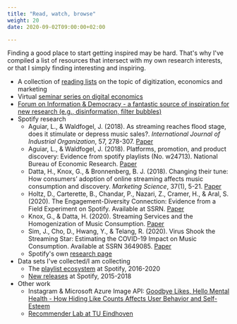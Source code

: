 ```yaml
---
title: "Read, watch, browse"
weight: 20
date: 2020-09-02T09:00:00+02:00

---
```


Finding a good place to start getting inspired may be hard. That's why I've compiled a list of resources that intersect with my own research interests, or that I simply finding interesting and inspiring.


- A collection of [reading lists](https://paper.dropbox.com/doc/Digitization-Course-Syllabi--AwXVjOxTO8Zddm2n3MWo4rdpAg-OLLDNQ8nw7j6PsUahRlVz) on the topic of digitization, economics and marketing
- Virtual [seminar series on digital economics](https://www.digitalecon.org/seminar)
- [Forum on Information & Democracy - a fantastic source of inspiration for new research (e.g., disinformation, filter bubbles)](https://informationdemocracy.org/wp-content/uploads/2020/11/ForumID_Report-on-infodemics_101120.pdf)
- Spotify research
  - Aguiar, L., & Waldfogel, J. (2018). As streaming reaches flood stage, does it stimulate or depress music sales?. *International Journal of Industrial Organization*, 57, 278-307. [Paper](https://doi.org/10.1016/j.ijindorg.2017.06.004)
  - Aguiar, L., & Waldfogel, J. (2018). Platforms, promotion, and product discovery: Evidence from spotify playlists (No. w24713). National Bureau of Economic Research. [Paper](https://www.nber.org/papers/w24713.pdf)  
  - Datta, H., Knox, G., & Bronnenberg, B. J. (2018). Changing their tune: How consumers’ adoption of online streaming affects music consumption and discovery. *Marketing Science*, 37(1), 5-21. [Paper](https://pubsonline.informs.org/doi/pdf/10.1287/mksc.2017.1051)
  - Holtz, D., Carterette, B., Chandar, P., Nazari, Z., Cramer, H., & Aral, S. (2020). The Engagement-Diversity Connection: Evidence from a Field Experiment on Spotify. Available at SSRN. [Paper](https://arxiv.org/pdf/2003.08203)
  - Knox, G., & Datta, H. (2020). Streaming Services and the Homogenization of Music Consumption. [Paper](https://research.tilburguniversity.edu/files/32472563/spotify_homogenization.pdf)
  - Sim, J., Cho, D., Hwang, Y., & Telang, R. (2020). Virus Shook the Streaming Star: Estimating the COVID-19 Impact on Music Consumption. Available at SSRN 3649085. [Paper](https://papers.ssrn.com/sol3/papers.cfm?abstract_id=3649085)
  - Spotify's own [research page](https://research.atspotify.com)
- Data sets I've collected/I am collecting
    - The [playlist ecosystem](https://github.com/hannesdatta/data-spotify-playlist-ecosystem) at Spotify, 2016-2020
    - [New releases](https://github.com/hannesdatta/data-spotify-releases) at Spotify, 2015-2018
- Other work
    - Instagram & Microsoft Azure Image API: [Goodbye Likes, Hello Mental Health - How Hiding Like Counts Affects User Behavior and Self-Esteem](https://github.com/RoyKlaasseBos/Hiding-Instagram-Likes)
    - [Recommender Lab at TU Eindhoven](http://martijnwillemsen.nl/recommenderlab/index.html)
